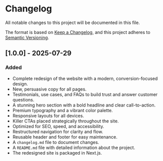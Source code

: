 # Changelog

All notable changes to this project will be documented in this file.

The format is based on [Keep a Changelog](https://keepachangelog.com/en/1.0.0/),
and this project adheres to [Semantic Versioning](https://semver.org/spec/v2.0.0.html).

## [1.0.0] - 2025-07-29

### Added
- Complete redesign of the website with a modern, conversion-focused design.
- New, persuasive copy for all pages.
- Testimonials, use cases, and FAQs to build trust and answer customer questions.
- A stunning hero section with a bold headline and clear call-to-action.
- Premium typography and a vibrant color palette.
- Responsive layouts for all devices.
- Killer CTAs placed strategically throughout the site.
- Optimized for SEO, speed, and accessibility.
- Restructured navigation for clarity and flow.
- Reusable header and footer for easy maintenance.
- A `changelog.md` file to document changes.
- A `README.md` file with detailed information about the project.
- The redesigned site is packaged in Next.js.

